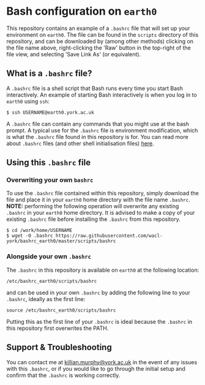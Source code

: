 # Bash configuration on `earth0` 
This repository contains an example of a `.bashrc` file that will set up your environment on `earth0`. The file can be found in the `scripts` directory of this repository, and can be downloaded by (among other methods) clicking on the file name above, right-clicking the 'Raw' button in the top-right of the file view, and selecting 'Save Link As' (or equivalent).

## What is a `.bashrc` file?
A `.bashrc` file is a shell script that Bash runs every time you start Bash interactively. An example of starting Bash interactively is when you log in to `earth0` using `ssh`:

```
$ ssh USERNAME@earth0.york.ac.uk
```

A `.bashrc` file can contain any commands that you might use at the bash prompt. A typical use for the `.bashrc` file is environment modification, which is what the `.bashrc` file found in this repository is for. You can read more about `.bashrc` files (and other shell initialisation files) [here](http://tldp.org/LDP/Bash-Beginners-Guide/html/sect_03_01.html).

## Using this `.bashrc` file

### Overwriting your own `bashrc`
To use the `.bashrc` file contained within this repository, simply download the file and place it in your `earth0` home directory with the file name `.bashrc`. **NOTE:** performing the following operation will overwrite any existing `.bashrc` in your `earth0` home directory. It is advised to make a copy of your existing `.bashrc` file before installing the `.bashrc` from this repository.

```
$ cd /work/home/USERNAME
$ wget -O .bashrc https://raw.githubusercontent.com/wacl-york/bashrc_earth0/master/scripts/bashrc
```

### Alongside your own `.bashrc`
The `.bashrc` in this repository is available on `earth0` at the following location:

```
/etc/bashrc_earth0/scripts/bashrc
```

and can be used in your own `.bashrc` by adding the following line to your `.bashrc`, ideally as the first line:

```
source /etc/bashrc_earth0/scripts/bashrc
```

Putting this as the first line of your `.bashrc` is ideal because the `.bashrc` in this repository first overwrites the PATH.

## Support & Troubleshooting
You can contact me at <killian.murphy@york.ac.uk> in the event of any issues with this `.bashrc`, or if you would like to go through the initial setup and confirm that the `.bashrc` is working correctly.
